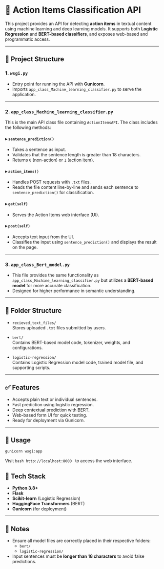 # 📝 Action Items Classification API

This project provides an API for detecting **action items** in textual content using machine learning and deep learning models. It supports both **Logistic Regression** and **BERT-based classifiers**, and exposes web-based and programmatic access.

---

## 📁 Project Structure

### 1. `wsgi.py`
- Entry point for running the API with **Gunicorn**.
- Imports `app_class_Machine_learning_classifier.py` to serve the application.

---

### 2. `app_class_Machine_learning_classifier.py`

This is the main API class file containing `ActionItemsAPI`. The class includes the following methods:

#### ▸ `sentence_prediction()`
- Takes a sentence as input.
- Validates that the sentence length is greater than 18 characters.
- Returns `0` (non-action) or `1` (action item).

#### ▸ `action_items()`
- Handles POST requests with `.txt` files.
- Reads the file content line-by-line and sends each sentence to `sentence_prediction()` for classification.

#### ▸ `get(self)`
- Serves the Action Items web interface (UI).

#### ▸ `post(self)`
- Accepts text input from the UI.
- Classifies the input using `sentence_prediction()` and displays the result on the page.

---

### 3. `app_class_Bert_model.py`

- This file provides the same functionality as `app_class_Machine_learning_classifier.py` but utilizes a **BERT-based model** for more accurate classification.
- Designed for higher performance in semantic understanding.

---

## 📁 Folder Structure

- `recieved_text_files/`  
  Stores uploaded `.txt` files submitted by users.

- `bert/`  
  Contains BERT-based model code, tokenizer, weights, and configurations.

- `logistic-regression/`  
  Contains Logistic Regression model code, trained model file, and supporting scripts.

---

## ✅ Features

- Accepts plain text or individual sentences.
- Fast prediction using logistic regression.
- Deep contextual prediction with BERT.
- Web-based form UI for quick testing.
- Ready for deployment via Gunicorn.

---

## 🚀 Usage

```bash
gunicorn wsgi:app

```
Visit ```bash http://localhost:8000 ``` to access the web interface.
## 🧠 Tech Stack

- **Python 3.8+**
- **Flask**
- **Scikit-learn** (Logistic Regression)
- **HuggingFace Transformers** (BERT)
- **Gunicorn** (for deployment)

---

## 📌 Notes

- Ensure all model files are correctly placed in their respective folders:
  - `bert/`
  - `logistic-regression/`
- Input sentences must be **longer than 18 characters** to avoid false predictions.

